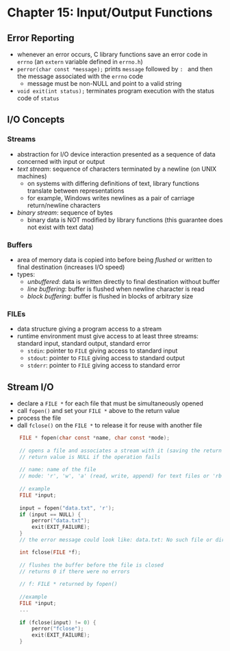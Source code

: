 # Chapter 15: Input/Output Functions

## Error Reporting

- whenever an error occurs, C library functions save an error code in `errno` (an `extern` variable defined in `errno.h`)
- `perror(char const *message);` prints `message` followed by `: ` and then the message associated with the `errno` code
   - message must be non-NULL and point to a valid string
- `void exit(int status);` terminates program execution with the status code of `status`

## I/O Concepts

### Streams

- abstraction for I/O device interaction presented as a sequence of data concerned with input or output
- *text stream*: sequence of characters terminated by a newline (on UNIX machines)
   - on systems with differing definitions of text, library functions translate between representations
   - for example, Windows writes newlines as a pair of carriage return/newline characters
- *binary stream*: sequence of bytes
   - binary data is NOT modified by library functions (this guarantee does not exist with text data)

### Buffers

- area of memory data is copied into before being *flushed* or written to final destination (increases I/O speed)
- types:
  - *unbuffered*: data is written directly to final destination without buffer
  - *line buffering*: buffer is flushed when newline character is read
  - *block buffering*: buffer is flushed in blocks of arbitrary size

### FILEs

- data structure giving a program access to a stream
- runtime environment must give access to at least three streams: standard input, standard output, standard error
  - `stdin`: pointer to `FILE` giving access to standard input
  - `stdout`: pointer to `FILE` giving access to standard output
  - `stderr`: pointer to `FILE` giving access to standard error

## Stream I/O

- declare a `FILE *` for each file that must be simultaneously opened
- call `fopen()` and set your `FILE *` above to the return value
- process the file
- dall `fclose()` on the `FILE *` to release it for reuse with another file

```C
    FILE * fopen(char const *name, char const *mode);
    
    // opens a file and associates a stream with it (saving the return value links the FILE * with this stream)
    // return value is NULL if the operation fails
    
    // name: name of the file
    // mode: 'r', 'w', 'a' (read, write, append) for text files or 'rb', 'wb', 'ab' for binary files
    
    // example
    FILE *input;
    
    input = fopen("data.txt", 'r');
    if (input == NULL) {
        perror("data.txt");
        exit(EXIT_FAILURE);
    }
    // the error message could look like: data.txt: No such file or directory
````

```C
    int fclose(FILE *f);
    
    // flushes the buffer before the file is closed
    // returns 0 if there were no errors
    
    // f: FILE * returned by fopen()
    
    //example
    FILE *input;
    ...
    
    if (fclose(input) != 0) {
        perror("fclose");
        exit(EXIT_FAILURE);
    }
```
